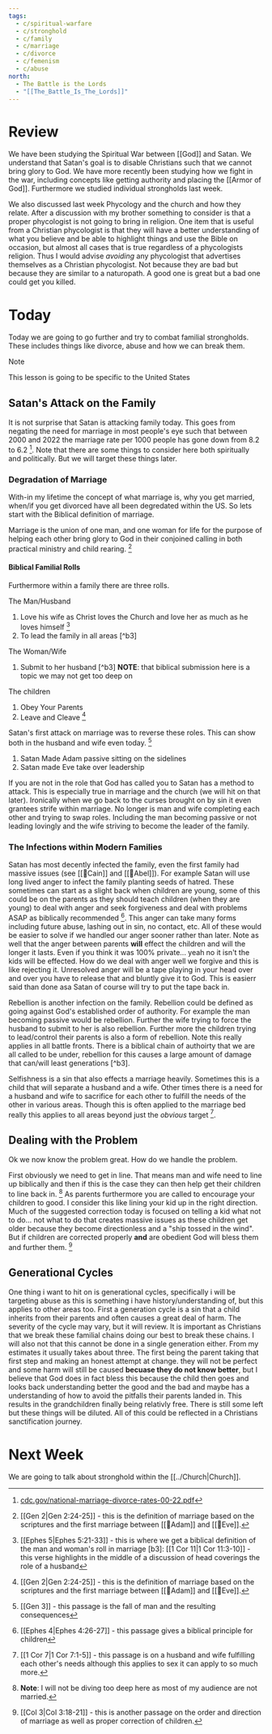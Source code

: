 ```yaml
---
tags:
  - c/spiritual-warfare
  - c/stronghold
  - c/family
  - c/marriage
  - c/divorce
  - c/femenism
  - c/abuse
north:
  - The Battle is the Lords
  - "[[The_Battle_Is_The_Lords]]"
---
```

# Review
We have been studying the Spiritual War between [[God]] and Satan. We understand that Satan's goal is to disable Christians such that we cannot bring glory to God.
We have more recently been studying how we fight in the war, including concepts like getting authority and placing the [[Armor of God]]. Furthermore we studied individual strongholds last week.

We also discussed last week Phycology and the church and how they relate. After a discussion with my brother something to consider is that a proper phycologist is not going to bring in religion. One item that is useful from a Christian phycologist is that they will have a better understanding of what you believe and be able to highlight things and use the Bible on occasion, but almost all cases that is true regardless of a phycologists religion. Thus I would advise *avoiding* any phycologist that advertises themselves as a Christian phycologist. Not because they are bad but because they are similar to a naturopath. A good one is great but a bad one could get you killed.
# Today
Today we are going to go further and try to combat familial strongholds. These includes things like divorce, abuse and how we can break them.


> [!NOTE]
> This lesson is going to be specific to the United States

## Satan's Attack on the Family
It is not surprise that Satan is attacking family today. This goes from negating the need for marriage in most people's eye such that between 2000 and 2022  the marriage rate per 1000 people has gone down from 8.2 to 6.2 [^source1]. Note that there are some things to consider here both spiritually and politically. But we will target these things later.

[^source1]: [cdc.gov/national-marriage-divorce-rates-00-22.pdf](https://www.cdc.gov/nchs/data/dvs/marriage-divorce/national-marriage-divorce-rates-00-22.pdf)

### Degradation of Marriage
With-in my lifetime the concept of what marriage is, why you get married, when/if you get divorced have all been degredated within the US. So lets start with the Biblical definition of marriage.

Marriage is the union of one man, and one woman for life for the purpose of helping each other bring glory to God in their conjoined calling in both practical ministry and child rearing. [^b1]

#### Biblical Familial Rolls
Furthermore within a family there are three rolls.

The Man/Husband
1. Love his wife as Christ loves the Church and love her as much as he loves himself [^b2]
2. To lead the family in all areas [^b3]

The Woman/Wife
1. Submit to her husband [^b3] **NOTE**: that biblical submission here is a topic we may not get too deep on

The children
1. Obey Your Parents
2. Leave and Cleave [^b1]

Satan's first attack on marriage was to reverse these roles. This can show both in the husband and wife even today. [^b4]
1. Satan Made Adam passive sitting on the sidelines
2. Satan made Eve take over leadership

If you are not in the role that God has called you to Satan has a method to attack. This is especially true in marriage and the church (we will hit on that later). Ironically when we go back to the curses brought on by sin it even grantees strife within marriage. No longer is man and wife completing each other and trying to swap roles. Including the man becoming passive or not leading lovingly and the wife striving to become the leader of the family.

[^b1]: [[Gen 2|Gen 2:24-25]] - this is the definition of marriage based on the scriptures and the first marriage between [[🧑Adam]] and [[🧑Eve]].
[^b2]: [[Ephes 5|Ephes 5:21-33]] - this is where we get a biblical definition of the man and woman's roll in marriage
[b3]: [[1 Cor 11|1 Cor 11:3-10]] - this verse highlights in the middle of a discussion of head coverings the role of a husband
[^b4]: [[Gen 3]] - this passage is the fall of man and the resulting consequences

### The Infections within Modern Families

Satan has most decently infected the family, even the first family had massive issues (see [[🧑Cain]] and [[🧑Abel]]). For example Satan will use long lived anger to infect the family  planting seeds of hatred. These sometimes can start as a slight back when children are young, some of this could be on the parents as they should teach children (when they are young) to deal with anger and seek forgiveness and deal with problems ASAP as biblically recommended [^b5]. This anger can take many forms including future abuse, lashing out in sin, no contact, etc. All of these would be easier to solve if we handled our anger sooner rather than later. Note as well that the anger between parents  **will** effect the children and will the longer it lasts. Even if you think it was 100% private... yeah no it isn't the kids will be effected. How do we deal with anger well we forgive and this is like rejecting it. Unresolved anger will be a tape playing in your head over and over you have to release that  and bluntly give it to God. This is easierr said than done asa Satan of course will try to put the tape back in.

Rebellion is another infection on the family. Rebellion could be defined as going against God's established order of authority. For example the man becoming passive would be rebellion. Further the wife trying to force the husband to submit to her is also rebellion. Further more the children trying to lead/control their parents is also a form of rebellion. Note this really applies in all battle fronts. There is a biblical chain of authoirty that we are all called to be under, rebellion for this causes a large amount of damage that can/will least generations [^b3].

Selfishness is a sin that also effects a marriage heavily. Sometimes this is a child that will separate a husband and a wife. Other times there is a need for a husband and wife to sacrifice for each other to fulfill the needs of the other in various areas. Though this is often applied to the marriage bed  really this applies to all areas beyond just the *obvious* target [^b6].

[^b5]: [[Ephes 4|Ephes 4:26-27]] - this passage gives a biblical principle for children 
[^b6]: [[1 Cor 7|1 Cor 7:1-5]] - this passage is on a husband and wife fulfilling each other's needs although this applies to sex it can apply to so much more.


## Dealing with the Problem
Ok we now know the problem great. How do we handle the problem.

First obviously we need to get in line. That means man and wife need to line up biblically and then if this is the case they can then help get their children to line back in. [^note1] As parents furthermore you are called to encourage your children to good. I consider this like lining your kid up in the right direction. Much of the suggested correction today is focused on telling a kid what not to do... not what to do that creates massive issues as these children get older because they become directionless and a "ship tossed in the wind". But if children are corrected properly **and** are obedient God will bless them and further them. [^b7]

[^note1]: **Note**: I will not be diving too deep here as most of my audience are not married.
[^b7]: [[Col 3|Col 3:18-21]] - this is another passage on the order and direction of marriage as well as proper correction of children. 

## Generational Cycles
One thing i want to hit on is generational cycles, specifically i will be targeting abuse as this is something i have history/understanding of, but this applies to other areas too. First a generation cycle is a sin that a child inherits from their parents and often causes a great deal of harm. The severity of the cycle may vary, but it will review. It is important as Christians that we break these familial chains doing our best to break these chains. I will also not that this cannot be done in a single generation either. From my estimates it usually takes about three. The first being the parent taking that first step and making an honest attempt at change. they will not be perfect and some harm will still be caused **becuase they do not know better**, but I believe that God does in fact bless this because the child then goes and looks back understanding better the good and the bad and maybe has a understanding of how to avoid the pitfalls their parents landed in. This results in the grandchildren finally being relativly free. There is still some left but these things will be diluted. All of this could be reflected in a Christians sanctification journey.

# Next Week
We are going to talk about stronghold within the [[../Church|Church]].